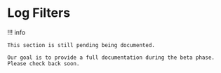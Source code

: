 # Log Filters

!!! info

    This section is still pending being documented.

    Our goal is to provide a full documentation during the beta phase. Please check back soon.
